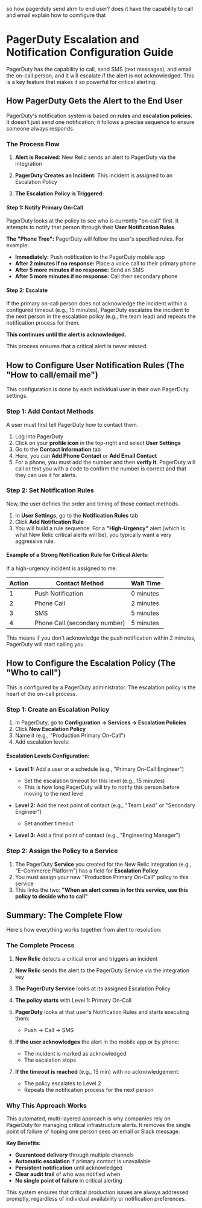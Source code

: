 so how pagerduty send alrm to end user?
does it have the capability to call and email
explain how to comfigure that

# PagerDuty Escalation and Notification Configuration Guide

PagerDuty has the capability to call, send SMS (text messages), and email the on-call person, and it will escalate if the alert is not acknowledged. This is a key feature that makes it so powerful for critical alerting.

## How PagerDuty Gets the Alert to the End User

PagerDuty's notification system is based on **rules** and **escalation policies**. It doesn't just send one notification; it follows a precise sequence to ensure someone always responds.

### The Process Flow

1. **Alert is Received:** New Relic sends an alert to PagerDuty via the integration

2. **PagerDuty Creates an Incident:** This incident is assigned to an Escalation Policy

3. **The Escalation Policy is Triggered:**

#### Step 1: Notify Primary On-Call
PagerDuty looks at the policy to see who is currently "on-call" first. It attempts to notify that person through their **User Notification Rules**.

**The "Phone Tree":** PagerDuty will follow the user's specified rules. For example:

- **Immediately:** Push notification to the PagerDuty mobile app
- **After 2 minutes if no response:** Place a voice call to their primary phone
- **After 5 more minutes if no response:** Send an SMS
- **After 5 more minutes if no response:** Call their secondary phone

#### Step 2: Escalate
If the primary on-call person does not acknowledge the incident within a configured timeout (e.g., 15 minutes), PagerDuty escalates the incident to the next person in the escalation policy (e.g., the team lead) and repeats the notification process for them.

**This continues until the alert is acknowledged.**

This process ensures that a critical alert is never missed.

## How to Configure User Notification Rules (The "How to call/email me")

This configuration is done by each individual user in their own PagerDuty settings.

### Step 1: Add Contact Methods

A user must first tell PagerDuty how to contact them.

1. Log into PagerDuty
2. Click on your **profile icon** in the top-right and select **User Settings**
3. Go to the **Contact Information** tab
4. Here, you can **Add Phone Contact** or **Add Email Contact**
5. For a phone, you must add the number and then **verify it**. PagerDuty will call or text you with a code to confirm the number is correct and that they can use it for alerts.

### Step 2: Set Notification Rules

Now, the user defines the order and timing of those contact methods.

1. In **User Settings**, go to the **Notification Rules** tab
2. Click **Add Notification Rule**
3. You will build a rule sequence. For a **"High-Urgency"** alert (which is what New Relic critical alerts will be), you typically want a very aggressive rule.

#### Example of a Strong Notification Rule for Critical Alerts:

If a high-urgency incident is assigned to me:

| Action | Contact Method | Wait Time |
|--------|---------------|-----------|
| 1 | Push Notification | 0 minutes |
| 2 | Phone Call | 2 minutes |
| 3 | SMS | 5 minutes |
| 4 | Phone Call (secondary number) | 5 minutes |

This means if you don't acknowledge the push notification within 2 minutes, PagerDuty will start calling you.

## How to Configure the Escalation Policy (The "Who to call")

This is configured by a PagerDuty administrator. The escalation policy is the heart of the on-call process.

### Step 1: Create an Escalation Policy

1. In PagerDuty, go to **Configuration → Services → Escalation Policies**
2. Click **New Escalation Policy**
3. Name it (e.g., "Production Primary On-Call")
4. Add escalation levels:

#### Escalation Levels Configuration:

- **Level 1:** Add a user or a schedule (e.g., "Primary On-Call Engineer")
  - Set the escalation timeout for this level (e.g., 15 minutes)
  - This is how long PagerDuty will try to notify this person before moving to the next level

- **Level 2:** Add the next point of contact (e.g., "Team Lead" or "Secondary Engineer")
  - Set another timeout

- **Level 3:** Add a final point of contact (e.g., "Engineering Manager")

### Step 2: Assign the Policy to a Service

1. The PagerDuty **Service** you created for the New Relic integration (e.g., "E-Commerce Platform") has a field for **Escalation Policy**
2. You must assign your new "Production Primary On-Call" policy to this service
3. This links the two: **"When an alert comes in for this service, use this policy to decide who to call"**

## Summary: The Complete Flow

Here's how everything works together from alert to resolution:

### The Complete Process

1. **New Relic** detects a critical error and triggers an incident

2. **New Relic** sends the alert to the PagerDuty Service via the integration key

3. **The PagerDuty Service** looks at its assigned Escalation Policy

4. **The policy starts** with Level 1: Primary On-Call

5. **PagerDuty** looks at that user's Notification Rules and starts executing them:
   - Push → Call → SMS

6. **If the user acknowledges** the alert in the mobile app or by phone:
   - The incident is marked as acknowledged
   - The escalation stops

7. **If the timeout is reached** (e.g., 15 min) with no acknowledgement:
   - The policy escalates to Level 2
   - Repeats the notification process for the next person

### Why This Approach Works

This automated, multi-layered approach is why companies rely on PagerDuty for managing critical infrastructure alerts. It removes the single point of failure of hoping one person sees an email or Slack message.

**Key Benefits:**

- **Guaranteed delivery** through multiple channels
- **Automatic escalation** if primary contact is unavailable
- **Persistent notification** until acknowledged
- **Clear audit trail** of who was notified when
- **No single point of failure** in critical alerting

This system ensures that critical production issues are always addressed promptly, regardless of individual availability or notification preferences.